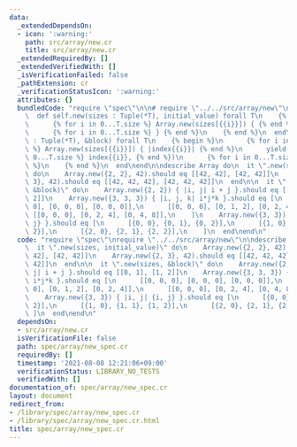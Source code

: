 ```yaml
---
data:
  _extendedDependsOn:
  - icon: ':warning:'
    path: src/array/new.cr
    title: src/array/new.cr
  _extendedRequiredBy: []
  _extendedVerifiedWith: []
  _isVerificationFailed: false
  _pathExtension: cr
  _verificationStatusIcon: ':warning:'
  attributes: {}
  bundledCode: "require \"spec\"\n\n# require \"../../src/array/new\"\nclass Array\n\
    \  def self.new(sizes : Tuple(*T), initial_value) forall T\n    {% begin %}\n\
    \      {% for i in 0...T.size %} Array.new(sizes[{{i}}]) { {% end %}\n      initial_value\n\
    \      {% for i in 0...T.size %} } {% end %}\n    {% end %}\n  end\n\n  def self.new(sizes\
    \ : Tuple(*T), &block) forall T\n    {% begin %}\n      {% for i in 0...T.size\
    \ %} Array.new(sizes[{{i}}]) { |index{{i}}| {% end %}\n      yield({% for i in\
    \ 0...T.size %} index{{i}}, {% end %})\n      {% for i in 0...T.size %} } {% end\
    \ %}\n    {% end %}\n  end\nend\n\ndescribe Array do\n  it \".new(sizes, initial_value)\"\
    \ do\n    Array.new({2, 2}, 42).should eq [[42, 42], [42, 42]]\n    Array.new({2,\
    \ 3}, 42).should eq [[42, 42, 42], [42, 42, 42]]\n  end\n\n  it \".new(sizes,\
    \ &block)\" do\n    Array.new({2, 2}) { |i, j| i + j }.should eq [[0, 1], [1,\
    \ 2]]\n    Array.new({3, 3, 3}) { |i, j, k| i*j*k }.should eq [\n      [[0, 0,\
    \ 0], [0, 0, 0], [0, 0, 0]],\n      [[0, 0, 0], [0, 1, 2], [0, 2, 4]],\n     \
    \ [[0, 0, 0], [0, 2, 4], [0, 4, 8]],\n    ]\n    Array.new({3, 3}) { |i, j| {i,\
    \ j} }.should eq [\n      [{0, 0}, {0, 1}, {0, 2}],\n      [{1, 0}, {1, 1}, {1,\
    \ 2}],\n      [{2, 0}, {2, 1}, {2, 2}],\n    ]\n  end\nend\n"
  code: "require \"spec\"\nrequire \"../../src/array/new\"\n\ndescribe Array do\n\
    \  it \".new(sizes, initial_value)\" do\n    Array.new({2, 2}, 42).should eq [[42,\
    \ 42], [42, 42]]\n    Array.new({2, 3}, 42).should eq [[42, 42, 42], [42, 42,\
    \ 42]]\n  end\n\n  it \".new(sizes, &block)\" do\n    Array.new({2, 2}) { |i,\
    \ j| i + j }.should eq [[0, 1], [1, 2]]\n    Array.new({3, 3, 3}) { |i, j, k|\
    \ i*j*k }.should eq [\n      [[0, 0, 0], [0, 0, 0], [0, 0, 0]],\n      [[0, 0,\
    \ 0], [0, 1, 2], [0, 2, 4]],\n      [[0, 0, 0], [0, 2, 4], [0, 4, 8]],\n    ]\n\
    \    Array.new({3, 3}) { |i, j| {i, j} }.should eq [\n      [{0, 0}, {0, 1}, {0,\
    \ 2}],\n      [{1, 0}, {1, 1}, {1, 2}],\n      [{2, 0}, {2, 1}, {2, 2}],\n   \
    \ ]\n  end\nend\n"
  dependsOn:
  - src/array/new.cr
  isVerificationFile: false
  path: spec/array/new_spec.cr
  requiredBy: []
  timestamp: '2021-08-08 12:21:06+09:00'
  verificationStatus: LIBRARY_NO_TESTS
  verifiedWith: []
documentation_of: spec/array/new_spec.cr
layout: document
redirect_from:
- /library/spec/array/new_spec.cr
- /library/spec/array/new_spec.cr.html
title: spec/array/new_spec.cr
---
```

